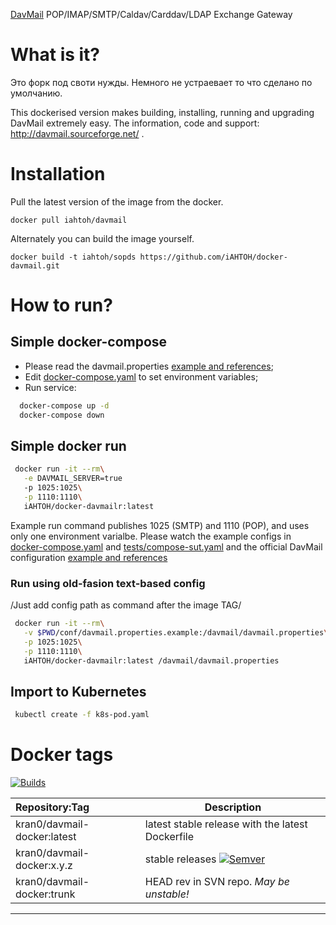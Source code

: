[DavMail][link_davmail_home] POP/IMAP/SMTP/Caldav/Carddav/LDAP Exchange Gateway

# What is it?
Это форк под своти нужды. Немного не устраевает то  что сделано по умолчанию.

This dockerised version makes building, installing, running and upgrading DavMail extremely easy.
The information, code and support: http://davmail.sourceforge.net/ .

# Installation

Pull the latest version of the image from the docker.

```
docker pull iahtoh/davmail
```

Alternately you can build the image yourself.

```
docker build -t iahtoh/sopds https://github.com/iAHTOH/docker-davmail.git
```


# How to run?

## Simple docker-compose

- Please read the davmail.properties [example and references](http://davmail.sourceforge.net/serversetup.html);
- Edit [docker-compose.yaml](docker-compose.yaml) to set environment variables;
- Run service:

```bash
  docker-compose up -d
  docker-compose down
```

## Simple docker run

```bash
 docker run -it --rm\
   -e DAVMAIL_SERVER=true
   -p 1025:1025\
   -p 1110:1110\
   iAHTOH/docker-davmailr:latest
```

Example run command publishes 1025 (SMTP) and 1110 (POP), and uses only one environment varialbe.
Please watch the example configs in [docker-compose.yaml](docker-compose.yaml) and [tests/compose-sut.yaml](tests/compose-sut.yaml)
and the official DavMail configuration [example and references](http://davmail.sourceforge.net/serversetup.html)

### Run using old-fasion text-based config

/Just add config path as command after the image TAG/

```bash
 docker run -it --rm\
   -v $PWD/conf/davmail.properties.example:/davmail/davmail.properties\
   -p 1025:1025\
   -p 1110:1110\
   iAHTOH/docker-davmailr:latest /davmail/davmail.properties
```

## Import to Kubernetes

```bash
 kubectl create -f k8s-pod.yaml
```

# Docker tags

[![Builds][badge_build_status]][link_docker_tags]

| Repository:Tag | Description |
|:--|---|
| kran0/davmail-docker:latest     | latest stable release with the latest Dockerfile |
| kran0/davmail-docker:x.y.z      | stable releases [![Semver][badge_docker_semver]][link_docker_tags] |
| kran0/davmail-docker:trunk      | HEAD rev in SVN repo. *May be unstable!* |

---
[badge_build_status]:https://github.com/kran0/davmail-docker/actions/workflows/build_images.yml/badge.svg
[badge_docker_semver]:https://img.shields.io/docker/v/kran0/davmail-docker?sort=semver&style=social&cacheSeconds=3600
[link_docker_tags]:https://hub.docker.com/r/kran0/davmail-docker/tags?page=1&ordering=last_updated
[link_davmail_home]:http://davmail.sourceforge.net/
[link_tinyimage]:https://hub.docker.com/r/kran0/tiny/tags

